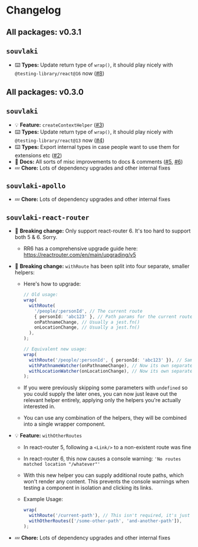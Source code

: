 # Changelog

## All packages: v0.3.1

## `souvlaki`

- ⌨️ **Types:** Update return type of `wrap()`, it should play nicely with `@testing-library/react@16` now ([#8](https://github.com/camjackson/souvlaki/issues/8))

## All packages: v0.3.0

## `souvlaki`

- 💡 **Feature:** `createContextHelper` ([#3](https://github.com/camjackson/souvlaki/issues/3))
- ⌨️ **Types:** Update return type of `wrap()`, it should play nicely with `@testing-library/react@13` now ([#4](https://github.com/camjackson/souvlaki/issues/4))
- ⌨️ **Types:** Export internal types in case people want to use them for extensions etc ([#2](https://github.com/camjackson/souvlaki/issues/2))
- 📄 **Docs:** All sorts of misc improvements to docs & comments ([#5](https://github.com/camjackson/souvlaki/issues/5), [#6](https://github.com/camjackson/souvlaki/issues/6))
- 💤 **Chore:** Lots of dependency upgrades and other internal fixes

## `souvlaki-apollo`

- 💤 **Chore:** Lots of dependency upgrades and other internal fixes

## `souvlaki-react-router`

- 🚨 **Breaking change:** Only support react-router 6. It's too hard to support both 5 & 6. Sorry.
  - RR6 has a comprehensive upgrade guide here: https://reactrouter.com/en/main/upgrading/v5
- 🚨 **Breaking change:** `withRoute` has been split into four separate, smaller helpers:

  - Here's how to upgrade:

    ```ts
    // Old usage:
    wrap(
      withRoute(
        '/people/:personId', // The current route
        { personId: 'abc123' }, // Path params for the current route
        onPathnameChange, // Usually a jest.fn()
        onLocationChange, // Usually a jest.fn()
      ),
    );

    // Equivalent new usage:
    wrap(
      withRoute('/people/:personId', { personId: 'abc123' }), // Same first two args
      withPathnameWatcher(onPathnameChange), // Now its own separate helper
      withLocationWatcher(onLocationChange), // Now its own separate helper
    );
    ```

  - If you were previously skipping some parameters with `undefined` so you could
    supply the later ones, you can now just leave out the relevant helper entirely,
    applying only the helpers you're actually interested in.
  - You can use any combination of the helpers, they will be combined into a
    single wrapper component.

- 💡 **Feature:** `withOtherRoutes`

  - In react-router 5, following a `<Link/>` to a non-existent route was fine
  - In react-router 6, this now causes a console warning: `'No routes matched location "/whatever"'`
  - With this new helper you can supply additional route paths, which won't
    render any content. This prevents the console warnings when testing a
    component in isolation and clicking its links.
  - Example Usage:

    ```ts
    wrap(
      withRoute('/current-path'), // This isn't required, it's just for the example
      withOtherRoutes(['/some-other-path', 'and-another-path']),
    );
    ```

- 💤 **Chore:** Lots of dependency upgrades and other internal fixes
